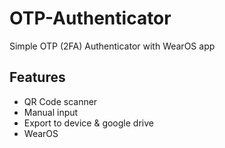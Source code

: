 # OTP-Authenticator
 
Simple OTP (2FA) Authenticator with WearOS app

## Features
- QR Code scanner
- Manual input
- Export to device & google drive
- WearOS
